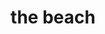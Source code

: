 ---
pid: LLP164
title: the beach
location_transcription: 
zipcode: 
outside_phl: 
neighborhood: 
age: '9'
age_range: 6-13
instagram: 
image_file_name: LLP_164.jpg
proposal_transcription: |-
  shark-

  -max
  I felt something tickle in my feet

  john-
  cool!!!!
topic: Animals,Environment
topic_summary: 0, 0
type: Image
keywords_other: shark, beach
credit: Kenneth-Galdamez
image_labels: 
twitter: 
facebook: 
permalink: "/monuments/llp164/"
layout: item-page
---